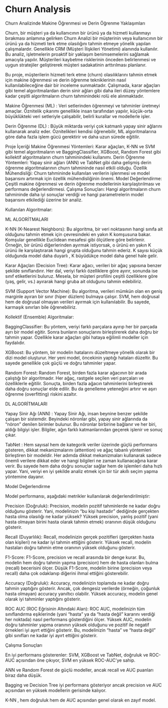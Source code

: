 # Churn Analysis

Churn Analizinde Makine Öğrenmesi ve Derin Öğrenme Yaklaşımları

Churn, bir müşteri ya da kullanıcının bir ürünü ya da hizmeti kullanmayı bırakması anlamına gelirken Churn Analizi bir müşterinin veya kullanıcının bir ürünü ya da hizmeti terk etme olasılığını tahmin etmeye yönelik yapılan çalışmalardır. Genellikle CRM (Müşteri İlişkileri Yönetimi) alanında kullanılır. Bu analiz, işletmelerin proaktif bir yaklaşım benimsemelerini sağlamak amacıyla yapılır. Müşterileri kaybetme risklerinin önceden belirlenmesi ve uygun stratejiler geliştirerek müşteri sadakatinin arttırılması planlanır.


Bu proje, müşterilerin hizmeti terk etme (churn) olasılıklarını tahmin etmek için makine öğrenmesi ve derin öğrenme tekniklerinin nasıl kullanılabileceğine dair bir inceleme sunmaktadır. Çalışmada, karar ağaçları gibi temel algoritmalardan derin sinir ağları gibi daha ileri düzey yöntemlere kadar çeşitli algoritmaların churn tahminindeki rolü ele alınmaktadır.

Makine Öğrenmesi (ML) : Veri setlerinden öğrenmeyi ve tahminler üretmeyi amaçlar. Öznitelik çıkarımı genellikle insan tarafından yapılır, küçük-orta büyüklükteki veri setleriyle çalışabilir, belirli kurallar ve modellerle işler.

Derin Öğrenme (DL) : Büyük miktarda veriyi çok katmanlı yapay sinir ağlarını kullanarak analiz eder. Öznitelikleri kendisi öğrenebilir, ML algoritmalarına göre daha fazla işlem gücü gerektirir ve daha uzun sürede eğitilir.

Proje İçeriği
Makine Öğrenmesi Yöntemleri: Karar ağaçları, K-NN ve SVM gibi temel algoritmaların ve BaggingClassifier, XGBoost, Random Forest gibi kollektif algoritmaların churn tahminindeki kullanımı.
Derin Öğrenme Yöntemleri: Yapay sinir ağları (ANN) ve TabNet gibi daha gelişmiş derin öğrenme algoritmalarının churn tahmininde nasıl etkili olduğu.
Özellik Mühendisliği: Churn tahmininde kullanılan verilerin işlenmesi ve model başarısını artırmak için özellik mühendisliğinin önemi.
Model Değerlendirme: Çeşitli makine öğrenmesi ve derin öğrenme modellerinin karşılaştırılması ve performans değerlendirmesi.
Çalışma Sonuçları: Hangi algoritmaların churn tahmininde daha iyi sonuçlar verdiği ve hangi parametrelerin model başarısını etkilediği üzerine bir analiz.

Kullanılan Algoritmalar:

ML ALGORİTMALARI

K-NN (K-Nearest Neighbors): Bu algoritma, bir veri noktasının hangi sınıfa ait olduğunu tahmin etmek için çevresindeki en yakın K komşusuna bakar. Komşular genellikle Euclidean mesafesi gibi ölçütlere göre belirlenir. Örneğin, bir ürünü diğerlerinden ayırmak istiyorsak, o ürünü en yakın K ürünü ile karşılaştırarak hangi grupta olduğunu tahmin ederiz. K sayısı küçük olduğunda model daha duyarlı , K büyüdükçe model daha genel hale gelir.

Karar Ağaçları (Decision Tree): Karar ağacı, verileri bir ağaç yapısına benzer şekilde sınıflandırır. Her dal, veriyi farklı özelliklere göre ayırır, sonunda ise sınıf etiketlerini buluruz. Mesela, bir müşteri profilini çeşitli özelliklere göre (yaş, gelir, vs.) ayırarak hangi gruba ait olduğunu tahmin edebiliriz.

SVM (Support Vector Machine): Bu algoritma, verileri mümkün olan en geniş marginle ayıran bir sınır (hiper düzlem) bulmaya çalışır. SVM, hem doğrusal hem de doğrusal olmayan verileri ayırmak için kullanılabilir. Bu sayede, karmaşık sınırları bile öğrenebiliriz.

Kollektif (Ensemble) Algoritmalar:

BaggingClassifier: Bu yöntem, veriyi farklı parçalara ayırıp her bir parçada ayrı bir model eğitir. Sonra bunların sonuçlarını birleştirerek daha doğru bir tahmin yapar. Özellikle karar ağaçları gibi hataya eğilimli modeller için faydalıdır.

XGBoost: Bu yöntem, bir modelin hatalarını düzeltmeye yönelik olarak bir dizi model oluşturur. Her yeni model, öncekinin yaptığı hataları düzeltir. Bu sayede genellikle çok güçlü ve doğru tahminler yapar.

Random Forest: Random Forest, birden fazla karar ağacının bir arada çalıştığı bir algoritmadır. Her ağaç, rastgele seçilen veri parçaları ve özelliklerle eğitilir. Sonuçta, birden fazla ağacın tahminlerini birleştirerek daha doğru sonuçlar elde edilir. Bu da genelleme yeteneğini artırır ve aşırı öğrenme (overfitting) riskini azaltır.

DL ALGORİTMALARI

Yapay Sinir Ağı (ANN) : Yapay Sinir Ağı, insan beynine benzer şekilde çalışan bir sistemdir. Beyindeki nöronlar gibi, yapay sinir ağlarında da “nöron” denilen birimler bulunur. Bu nöronlar birbirine bağlanır ve her biri, aldığı bilgiyi işler. Bilgiler, ağın farklı katmanlarından geçerek işlenir ve sonuç çıkar.

TabNet : Hem sayısal hem de kategorik veriler üzerinde güçlü performans gösteren, dikkat mekanizmalarını (attention) ve ağaç tabanlı yöntemleri birleştiren bir modeldir. Her adımda dikkat mekanizmaları kullanarak sadece önemli verilere dikkat eder ve hangi bilgileri ne zaman kullanacağına karar verir. Bu sayede hem daha doğru sonuçlar sağlar hem de işlemleri daha hızlı yapar. Yani, veriyi en iyi şekilde analiz etmek için bir tür akıllı seçim yapma yöntemine dayanır.

Model Değerlendirme

Model performansı, aşağıdaki metrikler kullanılarak değerlendirilmiştir:

Precision (Doğruluk): Precision, modelin pozitif tahminlerde ne kadar doğru olduğunu gösterir. Yani, modelinizin “bu kişi hastadır” dediğinde gerçekten hasta olma olasılığı ne kadar yüksek? Yüksek precision, yanlış pozitif (yani hasta olmayan birini hasta olarak tahmin etmek) oranının düşük olduğunu gösterir.

Recall (Duyarlılık): Recall, modelinizin gerçek pozitifleri (gerçekten hasta olan kişileri) ne kadar iyi tahmin ettiğini gösterir. Yüksek recall, modelin hastaları doğru tahmin etme oranının yüksek olduğunu gösterir.

F1-Score: F1-Score, precision ve recall arasında bir denge kurar. Bu, modelin hem doğru tahmin yapma (precision) hem de hasta olanları bulma (recall) becerisini ölçer. Düşük F1-Score, modelin birine (precision veya recall) daha çok odaklanıp diğerini ihmal ettiğini gösterebilir.

Accuracy (Doğruluk): Accuracy, modelinizin toplamda ne kadar doğru tahmin yaptığını gösterir. Ancak, çok dengesiz verilerde (örneğin, çoğunluk hasta olmayan) accuracy yanıltıcı olabilir. Yüksek accuracy, modelin genel olarak iyi tahminler yaptığını gösterir.

ROC AUC (ROC Eğrisinin Altındaki Alan): ROC AUC, modelinizin tüm sınıflandırma eşiklerinde (yani “hasta” ya da “hasta değil” kararını verdiği her noktada) nasıl performans gösterdiğini ölçer. Yüksek AUC, modelin doğru tahminler yapma oranının yüksek olduğunu ve pozitif ile negatif örnekleri iyi ayırt ettiğini gösterir. Bu, modelinizin “hasta” ve “hasta değil” gibi sınıfları ne kadar iyi ayırt ettiğini gösterir.

Çalışma Sonuçları

En iyi performans gösterenler: SVM, XGBoost ve TabNet, doğruluk ve ROC-AUC açısından öne çıkıyor, SVM en yüksek ROC-AUC’ye sahip.

ANN ve Random Forest de güçlü modeller, ancak recall ve AUC puanları biraz daha düşük.

Bagging ve Decision Tree iyi performans gösteriyor ancak precision ve AUC açısından en yüksek modellerin gerisinde kalıyor.

K-NN , hem doğruluk hem de AUC açısından genel olarak en zayıf model.


